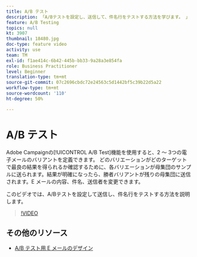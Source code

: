 ```yaml
---
title: A/B テスト
description: 「A/Bテストを設定し、送信して、件名行をテストする方法を学びます。 」
feature: A/B Testing  
topics: null
kt: 3907
thumbnail: 18480.jpg
doc-type: feature video
activity: use
team: TM
exl-id: f1ae414c-6b42-445b-bb33-9a28a3e854fa
role: Business Practitioner
level: Beginner
translation-type: tm+mt
source-git-commit: 07c2696cbdc72e24563c5d1442bf5c39b22d5a22
workflow-type: tm+mt
source-wordcount: '110'
ht-degree: 50%

---
```


# A/B テスト

Adobe Campaignの[!UICONTROL A/B Test]機能を使用すると、2 ～ 3つの電子メールのバリアントを定義できます。 どのバリエーションがどのターゲットで最良の結果を得られるか確認するために、各バリエーションが母集団のサンプルに送られます。結果が明確になったら、勝者バリアントが残りの母集団に送信されます。E メールの内容、件名、送信者を変更できます。

このビデオでは、A/Bテストを設定して送信し、件名行をテストする方法を説明します。

>[!VIDEO](https://video.tv.adobe.com/v/18480?quality=12)

## その他のリソース

* [A/B テスト用 E メールのデザイン](https://docs.adobe.com/help/en/campaign-standard/using/communication-channels/email-messages/designing-an-a-b-test-email.html)

